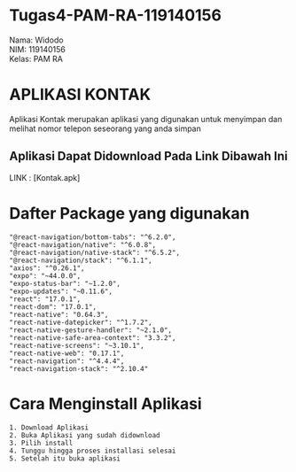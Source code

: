 # Tugas4-PAM-RA-119140156
Nama: Widodo<br>
NIM: 119140156<br>
Kelas: PAM RA
# APLIKASI KONTAK
Aplikasi Kontak merupakan aplikasi yang digunakan untuk menyimpan dan melihat nomor telepon seseorang yang anda simpan<br>
## Aplikasi Dapat Didownload Pada Link Dibawah Ini
LINK : [Kontak.apk]

# Dafter Package yang digunakan
    "@react-navigation/bottom-tabs": "^6.2.0",
    "@react-navigation/native": "^6.0.8",
    "@react-navigation/native-stack": "^6.5.2",
    "@react-navigation/stack": "^6.1.1",
    "axios": "^0.26.1",
    "expo": "~44.0.0",
    "expo-status-bar": "~1.2.0",
    "expo-updates": "~0.11.6",
    "react": "17.0.1",
    "react-dom": "17.0.1",
    "react-native": "0.64.3",
    "react-native-datepicker": "^1.7.2",
    "react-native-gesture-handler": "~2.1.0",
    "react-native-safe-area-context": "3.3.2",
    "react-native-screens": "~3.10.1",
    "react-native-web": "0.17.1",
    "react-navigation": "^4.4.4",
    "react-navigation-stack": "^2.10.4"
# Cara Menginstall Aplikasi
    1. Download Aplikasi
    2. Buka Aplikasi yang sudah didownload
    3. Pilih install
    4. Tunggu hingga proses installasi selesai
    5. Setelah itu buka aplikasi
